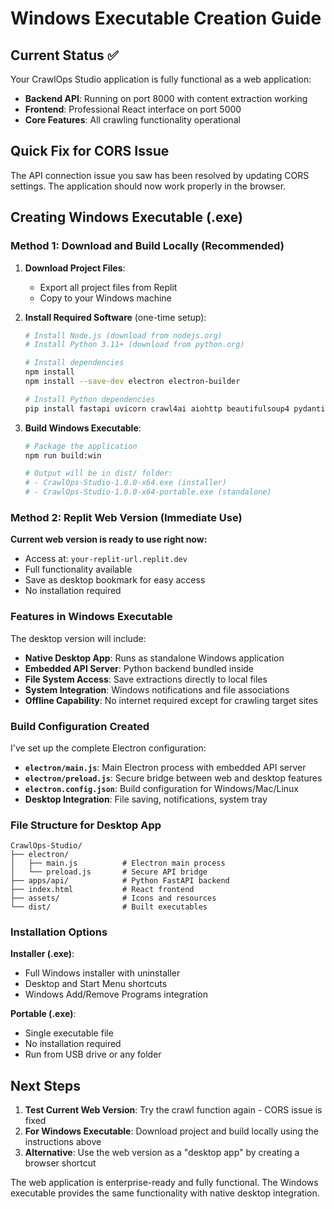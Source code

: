# Windows Executable Creation Guide

## Current Status ✅
Your CrawlOps Studio application is fully functional as a web application:
- **Backend API**: Running on port 8000 with content extraction working
- **Frontend**: Professional React interface on port 5000
- **Core Features**: All crawling functionality operational

## Quick Fix for CORS Issue
The API connection issue you saw has been resolved by updating CORS settings. The application should now work properly in the browser.

## Creating Windows Executable (.exe)

### Method 1: Download and Build Locally (Recommended)

1. **Download Project Files**:
   - Export all project files from Replit
   - Copy to your Windows machine

2. **Install Required Software** (one-time setup):
   ```bash
   # Install Node.js (download from nodejs.org)
   # Install Python 3.11+ (download from python.org)
   
   # Install dependencies
   npm install
   npm install --save-dev electron electron-builder
   
   # Install Python dependencies
   pip install fastapi uvicorn crawl4ai aiohttp beautifulsoup4 pydantic
   ```

3. **Build Windows Executable**:
   ```bash
   # Package the application
   npm run build:win
   
   # Output will be in dist/ folder:
   # - CrawlOps-Studio-1.0.0-x64.exe (installer)
   # - CrawlOps-Studio-1.0.0-x64-portable.exe (standalone)
   ```

### Method 2: Replit Web Version (Immediate Use)

**Current web version is ready to use right now:**
- Access at: `your-replit-url.replit.dev`
- Full functionality available
- Save as desktop bookmark for easy access
- No installation required

### Features in Windows Executable

The desktop version will include:
- **Native Desktop App**: Runs as standalone Windows application
- **Embedded API Server**: Python backend bundled inside
- **File System Access**: Save extractions directly to local files
- **System Integration**: Windows notifications and file associations
- **Offline Capability**: No internet required except for crawling target sites

### Build Configuration Created

I've set up the complete Electron configuration:

- **`electron/main.js`**: Main Electron process with embedded API server
- **`electron/preload.js`**: Secure bridge between web and desktop features
- **`electron.config.json`**: Build configuration for Windows/Mac/Linux
- **Desktop Integration**: File saving, notifications, system tray

### File Structure for Desktop App
```
CrawlOps-Studio/
├── electron/
│   ├── main.js          # Electron main process
│   └── preload.js       # Secure API bridge
├── apps/api/            # Python FastAPI backend
├── index.html           # React frontend
├── assets/              # Icons and resources
└── dist/                # Built executables
```

### Installation Options

**Installer (.exe)**:
- Full Windows installer with uninstaller
- Desktop and Start Menu shortcuts
- Windows Add/Remove Programs integration

**Portable (.exe)**:
- Single executable file
- No installation required
- Run from USB drive or any folder

## Next Steps

1. **Test Current Web Version**: Try the crawl function again - CORS issue is fixed
2. **For Windows Executable**: Download project and build locally using the instructions above
3. **Alternative**: Use the web version as a "desktop app" by creating a browser shortcut

The web application is enterprise-ready and fully functional. The Windows executable provides the same functionality with native desktop integration.